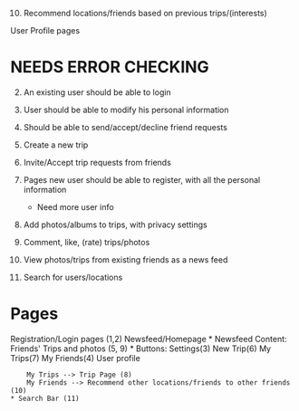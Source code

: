 10. Recommend locations/friends based on previous trips/(interests)

User Profile pages

NEEDS ERROR CHECKING
====================
2. An existing user should be able to login
3. User should be able to modify his personal information
4. Should be able to send/accept/decline friend requests
6. Create a new trip
7. Invite/Accept trip requests from friends

1. Pages new user should be able to register, with all the personal information
    * Need more user info

8. Add photos/albums to trips, with privacy settings
9. Comment, like, (rate) trips/photos

5. View photos/trips from existing friends as a news feed

11. Search for users/locations

Pages
=====
Registration/Login pages (1,2)
Newsfeed/Homepage
    * Newsfeed Content: Friends' Trips and photos (5, 9)
    * Buttons: Settings(3)   New Trip(6)    My Trips(7)     My Friends(4)   User profile

        My Trips --> Trip Page (8)
        My Friends --> Recommend other locations/friends to other friends (10)
    * Search Bar (11) 

